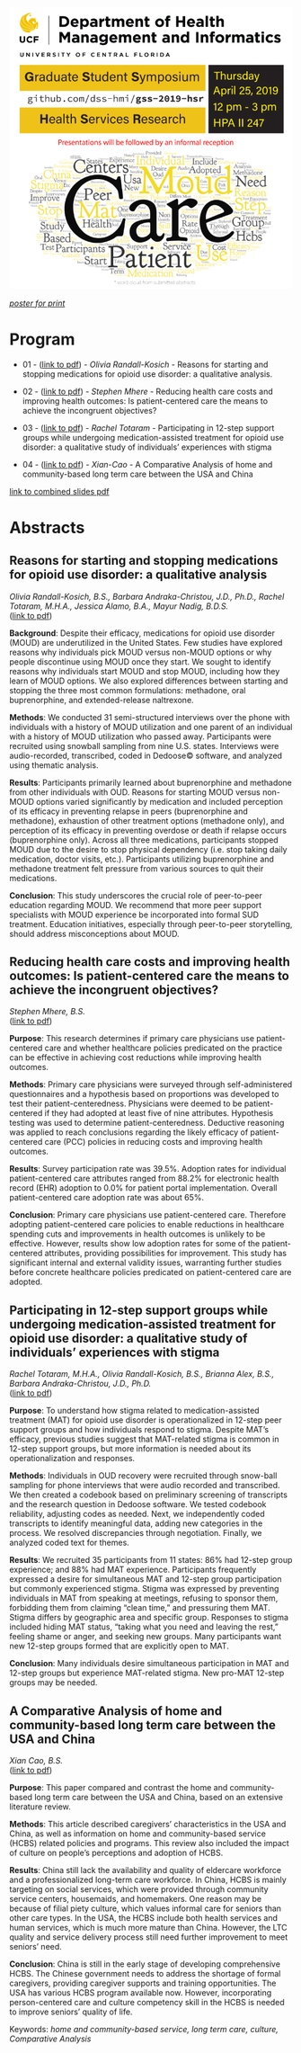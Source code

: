 ![poster](libs/images/hsr-gss-poster-2-digital.jpg)

_[poster for print](libs/images/hsr-gss-poster-1-print.pdf)_  



# Program

* 01 - ([link to pdf][talk1]) - _Olivia Randall-Kosich_ - Reasons for starting and stopping medications for opioid use disorder: a qualitative analysis. 

* 02  - ([link to pdf][talk2]) - _Stephen Mhere_ - Reducing health care costs and improving health outcomes: Is patient-centered care the means to achieve the incongruent objectives?

* 03  - ([link to pdf][talk3]) - _Rachel Totaram_ - Participating in 12-step support groups while undergoing medication-assisted treatment for opioid use disorder: a qualitative study of individuals’ experiences with stigma

* 04  - ([link to pdf][talk4]) - _Xian-Cao_ - A Comparative Analysis of home and community-based long term care between the USA and China

[link to combined slides pdf][talk0]

# Abstracts

## Reasons for starting and stopping medications for opioid use disorder: a qualitative analysis

_Olivia Randall-Kosich, B.S., Barbara Andraka-Christou, J.D., Ph.D., Rachel Totaram, M.H.A., Jessica Alamo, B.A., Mayur Nadig, B.D.S._  
([link to pdf][talk1])   

**Background**: Despite their efficacy, medications for opioid use disorder (MOUD) are underutilized in the United States. Few studies have explored reasons why individuals pick MOUD versus non-MOUD options or why people discontinue using MOUD once they start. We sought to identify reasons why individuals start MOUD and stop MOUD, including how they learn of MOUD options. We also explored differences between starting and stopping the three most common formulations: methadone, oral buprenorphine, and extended-release naltrexone.

**Methods**: We conducted 31 semi-structured interviews over the phone with individuals with a history of MOUD utilization and one parent of an individual with a history of MOUD utilization who passed away. Participants were recruited using snowball sampling from nine U.S. states. Interviews were audio-recorded, transcribed, coded in Dedoose© software, and analyzed using thematic analysis.

**Results**: Participants primarily learned about buprenorphine and methadone from other individuals with OUD. Reasons for starting MOUD versus non-MOUD options varied significantly by medication and included perception of its efficacy in preventing relapse in peers (buprenorphine and methadone), exhaustion of other treatment options (methadone only), and perception of its efficacy in preventing overdose or death if relapse occurs (buprenorphine only). Across all three medications, participants stopped MOUD due to the desire to stop physical dependency (i.e. stop taking daily medication, doctor visits, etc.). Participants utilizing buprenorphine and methadone treatment felt pressure from various sources to quit their medications. 

**Conclusion**: This study underscores the crucial role of peer-to-peer education regarding MOUD. We recommend that more peer support specialists with MOUD experience be incorporated into formal SUD treatment. Education initiatives, especially through peer-to-peer storytelling, should address misconceptions about MOUD.

## Reducing health care costs and improving health outcomes: Is patient-centered care the means to achieve the incongruent objectives?
_Stephen Mhere, B.S._  
([link to pdf][talk2])   

**Purpose**: This research determines if primary care physicians use patient-centered care and whether healthcare policies predicated on the practice can be effective in achieving cost reductions while improving health outcomes. 

**Methods**: Primary care physicians were surveyed through self-administered questionnaires and a hypothesis based on proportions was developed to test their patient-centeredness. Physicians were deemed to be patient-centered if they had adopted at least five of nine attributes. Hypothesis testing was used to determine patient-centeredness. Deductive reasoning was applied to reach conclusions regarding the likely efficacy of patient-centered care (PCC) policies in reducing costs and improving health outcomes. 

**Results**: Survey participation rate was 39.5%. Adoption rates for individual patient-centered care attributes ranged from 88.2% for electronic health record (EHR) adoption to 0.0% for patient portal implementation. Overall patient-centered care adoption rate was about 65%.

**Conclusion**: Primary care physicians use patient-centered care. Therefore adopting patient-centered care policies to enable reductions in healthcare spending cuts and improvements in health outcomes is unlikely to be effective. However, results show low adoption rates for some of the patient-centered attributes, providing possibilities for improvement. This study has significant internal and external validity issues, warranting further studies before concrete healthcare policies predicated on patient-centered care are adopted.

## Participating in 12-step support groups while undergoing medication-assisted treatment for opioid use disorder: a qualitative study of individuals’ experiences with stigma

_Rachel Totaram, M.H.A., Olivia Randall-Kosich, B.S., Brianna Alex, B.S., Barbara Andraka-Christou, J.D., Ph.D._  
([link to pdf][talk3])   

**Purpose**: To understand how stigma related to medication-assisted treatment (MAT) for opioid use disorder is operationalized in 12-step peer support groups and how individuals respond to stigma. Despite MAT’s efficacy, previous studies suggest that MAT-related stigma is common in 12-step support groups, but more information is needed about its operationalization and responses.

**Methods**: Individuals in OUD recovery were recruited through snow-ball sampling for phone interviews that were audio recorded and transcribed. We then created a codebook based on preliminary screening of transcripts and the research question in Dedoose software. We tested codebook reliability, adjusting codes as needed. Next, we independently coded transcripts to identify meaningful data, adding new categories in the process. We resolved discrepancies through negotiation. Finally, we analyzed coded text for themes.

**Results**: We recruited 35 participants from 11 states: 86% had 12-step group experience; and 88% had MAT experience. Participants frequently expressed a desire for simultaneous MAT and 12-step group participation but commonly experienced stigma. Stigma was expressed by preventing individuals in MAT from speaking at meetings, refusing to sponsor them, forbidding them from claiming “clean time,” and pressuring them MAT. Stigma differs by geographic area and specific group. Responses to stigma included hiding MAT status, “taking what you need and leaving the rest,” feeling shame or anger, and seeking new groups. Many participants want new 12-step groups formed that are explicitly open to MAT.

**Conclusion**: Many individuals desire simultaneous participation in MAT and 12-step groups but experience MAT-related stigma. New pro-MAT 12-step groups may be needed.

## A Comparative Analysis of home and community-based long term care between the USA and China

_Xian Cao, B.S._  
([link to pdf][talk4])   

**Purpose**: This paper compared and contrast the home and community-based long term care between the USA and China, based on an extensive literature review. 

**Methods**: This article described caregivers’ characteristics in the USA and China, as well as information on home and community-based service (HCBS) related policies and programs. This review also included the impact of culture on people’s perceptions and adoption of HCBS. 

**Results**: China still lack the availability and quality of eldercare workforce and a professionalized long-term care workforce. In China, HCBS is mainly targeting on social services, which were provided through community service centers, housemaids, and homemakers. One reason may be because of filial piety culture, which values informal care for seniors than other care types. In the USA, the HCBS include both health services and human services, which is much more mature than China. However, the LTC quality and service delivery process still need further improvement to meet seniors’ need. 

**Conclusion**: China is still in the early stage of developing comprehensive HCBS. The Chinese government needs to address the shortage of formal caregivers, providing caregiver supports and training opportunities. The USA has various HCBS program available now. However, incorporating person-centered care and culture competency skill in the HCBS is needed to improve seniors’ quality of life. 

Keywords: _home and community-based service, long term care, culture, Comparative Analysis_

[talk0]:https://raw.githack.com/dss-hmi/gss-2019-hsr/master/libs/presentations/gss-2019-hsr-master-peresentation.pdf
[talk1]:https://raw.githack.com/dss-hmi/gss-2019-hsr/master/libs/presentations/01-Olivia-Randall-Kosich.pdf
[talk2]:https://raw.githack.com/dss-hmi/gss-2019-hsr/master/libs/presentations/02-Stephen-Mhere.pdf
[talk3]:https://raw.githack.com/dss-hmi/gss-2019-hsr/master/libs/presentations/03-Rachel-Totaram.pdf
[talk4]:https://raw.githack.com/dss-hmi/gss-2019-hsr/master/libs/presentations/04-Xian-Cao.pdf

